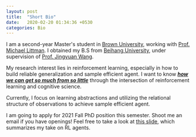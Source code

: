 ```yaml
---
layout: post
title:  "Short Bio"
date:   2020-02-20 01:34:36 +0530
categories: Bio
---
```


I am a second-year Master's student in [Brown University][brown], working with [Prof. Michael Littman][litt]. I obtained my B.S from [Beihang University][buaa], under supervision of [Prof. Jingyuan Wang][jjy].  
  
My research interest lies in reinforcement learning, especially in how to build reliable generalization and sample efficient agent. I want to know ***[how we can get so much from so little][cong]*** through the intersection of reinforcement learning and cognitive science.  
  
Currently, I focus on learning abstractions and utilizing the relational structure of observations to achieve sample efficient agent.
  
I am going to apply for 2021 Fall PhD position this semester. Shoot me an email if you have openings! Feel free to take a look at [this slide][slide], which summarizes my take on RL agents.  

[cong]: http://web.mit.edu/cocosci/josh.html
[litt]: http://cs.brown.edu/~mlittman/
[gkd]: http://cs.brown.edu/people/gdk/
[jjy]: https://www.bigscity.com/jingyuan-wang/
[buaa]: https://ev.buaa.edu.cn/
[brown]: https://www.brown.edu/
[slide]: https://docs.google.com/presentation/d/1TrWBc4q3eIA7wpnXlfke-8g0FQXIZH0RFPW8lQw2LI4/edit?usp=sharing